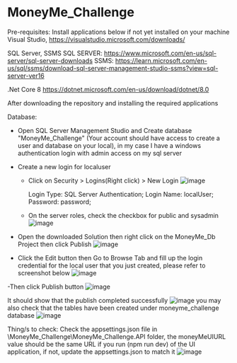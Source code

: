 # MoneyMe_Challenge
Pre-requisites: Install applications below if not yet installed on your machine
Visual Studio, 
https://visualstudio.microsoft.com/downloads/

SQL Server, SSMS 
SQL SERVER: https://www.microsoft.com/en-us/sql-server/sql-server-downloads
SSMS: https://learn.microsoft.com/en-us/sql/ssms/download-sql-server-management-studio-ssms?view=sql-server-ver16

.Net Core 8
https://dotnet.microsoft.com/en-us/download/dotnet/8.0

After downloading the repository and installing the required applications

Database:
- Open SQL Server Management Studio and Create database "MoneyMe_Challenge" (Your account should have access to create a user and database on your local), in my case I have a windows authentication login with admin access on my sql server
- Create a new login for localuser
   - Click on Security > Logins(Right click) > New Login
       ![image](https://github.com/user-attachments/assets/e9989c06-0990-475f-aaf3-53ed0252e655)

      Login Type: SQL Server Authentication;
      Login Name: localUser;
      Password: password;
   - On the server roles, check the checkbox for public and sysadmin
     ![image](https://github.com/user-attachments/assets/9d6ef35d-df51-4dcb-b30f-3e9318b26aaa)
    
- Open the downloaded Solution then right click on the MoneyMe_Db Project then click Publish
![image](https://github.com/user-attachments/assets/481c009f-da7a-4c84-afd3-bcb1edd6a81c)

- Click the Edit button then Go to Browse Tab and fill up the login credential for the local user that you just created, please refer to screenshot below
  ![image](https://github.com/user-attachments/assets/0d305159-4400-4ef9-9367-019b3d4965b7)

-Then click Publish button
![image](https://github.com/user-attachments/assets/0991aec9-ebc7-432e-9d14-0624dd54c10f)

It should show that the publish completed successfully
![image](https://github.com/user-attachments/assets/2d522cd6-4631-4ab7-b028-4fe449daf707)
you may also check that the tables have been created under moneyme_challenge database
![image](https://github.com/user-attachments/assets/da2ad5f2-815c-4477-b3cb-135d80402f41)


Thing/s to check:
Check the appsettings.json file in \MoneyMe_Challenge\MoneyMe_Challenge.API folder, the moneyMeUIURL value should be the same URL if you run (npm run dev) of the UI application, if not, update the appsettings.json to match it
![image](https://github.com/user-attachments/assets/06cdfbff-227b-499f-b156-b3fe1e62f468)
